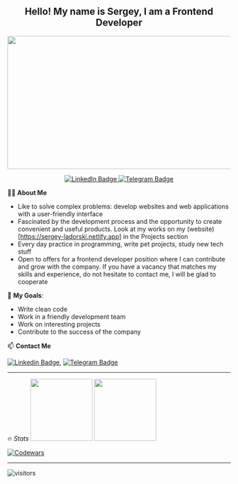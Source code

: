 <h2 align="center">
  Hello! My name is Sergey, I am a Frontend Developer
</h2>

<img src="https://media.giphy.com/media/dWesBcTLavkZuG35MI/giphy.gif" width="600" height="300"/>

<p align="center">
  <a href="https://www.linkedin.com/in/sergeyladorski">
    <img src="https://img.shields.io/badge/LinkedIn-blue?style=for-the-badge&logo=linkedin&logoColor=white" alt="LinkedIn Badge">
  </a>
  <a href="https://t.me/sergeyladorski">
    <img src="https://img.shields.io/badge/Telegram-blue?style=for-the-badge&logo=telegram&logoColor=white" alt="Telegram Badge">
  </a>
</p>

👩‍💻 **About Me**

* Like to solve complex problems: develop websites and web applications with a user-friendly interface
* Fascinated by the development process and the opportunity to create convenient and useful products. Look at my works on my (website)[https://sergey-ladorski.netlify.app] in the Projects section
* Every day practice in programming, write pet projects, study new tech stuff
* Open to offers for a frontend developer position where I can contribute and grow with the company. If you have a vacancy that matches my skills and experience, do not hesitate to contact me, I will be glad to cooperate

🎯 **My Goals**:
* Write clean code
* Work in a friendly development team
* Work on interesting projects
* Contribute to the success of the company
  
📫 **Contact Me**

[![Linkedin Badge](https://img.shields.io/badge/-LinkedIn-blue?style=flat&logo=Linkedin&logoColor=white)](https://www.linkedin.com/in/sergeyladorski),
[![Telegram Badge](https://img.shields.io/badge/-Telegram-blue?style=flat&logo=Telegram&logoColor=white)](https://t.me/sergeyladorski)
  
---

<!--
Add Skill Icons
🛠 **Skills**
Git, HTML5, CSS3, Sass, JavaScript, Typescript, React JS, Node JS, npm, Webpack, Postman, Mongo DB, Express JS, Figma

---
-->

🔥 *Stats*
<img src="https://github-readme-stats-sigma-five.vercel.app/api?username=CodeSpellcaster&show_icons=true" height="140px"/> <img src="https://github-readme-stats-sigma-five.vercel.app/api/top-langs/?username=CodeSpellcaster&layout=compact" height="140px"/>

[![Codewars](https://www.codewars.com/users/CodeSpellcaster/badges/large)](https://www.codewars.com/users/CodeSpellcaster/badges/large)

---

![visitors](https://komarev.com/ghpvc/?username=CodeSpellcaster&label=visitors&color=blue)
